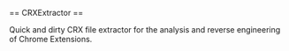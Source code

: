 == CRXExtractor ==

Quick and dirty CRX file extractor for the analysis and reverse engineering of Chrome Extensions.